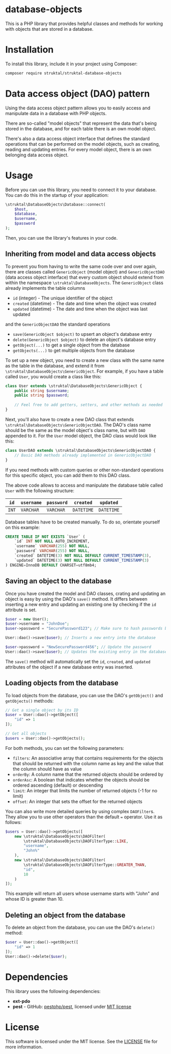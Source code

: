 # database-objects

This is a PHP library that provides helpful classes and methods for working with objects that are stored in a database.

# Installation

To install this library, include it in your project using Composer:

```bash
composer require struktal/struktal-database-objects
```

# Data access object (DAO) pattern

Using the data access object pattern allows you to easily access and manipulate data in a database with PHP objects.

There are so-called "model objects" that represent the data that's being stored in the database, and for each table there is an own model object.

There's also a data access object interface that defines the standard operations that can be performed on the model objects, such as creating, reading and updating entries.
For every model object, there is an own belonging data access object.

# Usage

Before you can use this library, you need to connect it to your database.
You can do this in the startup of your application:

```php
\struktal\DatabaseObjects\Database::connect(
    $host,
    $database,
    $username,
    $password
);
```

Then, you can use the library's features in your code.

## Inheriting from model and data access objects

To prevent you from having to write the same code over and over again, there are classes called `GenericObject` (model object) and `GenericObjectDAO` (data access object interface) that every custom object should extend from within the namespace `\struktal\DatabaseObjects`. The `GenericObject` class already implements the table columns

- `id` (integer) - The unique identifier of the object
- `created` (datetime) - The date and time when the object was created
- `updated` (datetime) - The date and time when the object was last updated

and the `GenericObjectDAO` the standard operations

- `save(GenericObject $object)` to upsert an object's database entry
- `delete(GenericObject $object)` to delete an object's database entry
- `getObject(...)` to get a single object from the database
- `getObjects(...)` to get multiple objects from the database

To set up a new object, you need to create a new class with the same name as the table in the database, and extend it from `\struktal\DatabaseObjects\GenericObject`.
For example, if you have a table called `User`, you would create a class like this:

```php
class User extends \struktal\DatabaseObjects\GenericObject {
    public string $username;
    public string $password;
    
    // Feel free to add getters, setters, and other methods as needed
}
```

Next, you'll also have to create a new DAO class that extends `\struktal\DatabaseObjects\GenericObjectDAO`.
The DAO's class name should be the same as the model object's class name, but with `DAO` appended to it.
For the `User` model object, the DAO class would look like this:

```php
class UserDAO extends \struktal\DatabaseObjects\GenericObjectDAO {
    // Basic DAO methods already implemented in GenericObjectDAO
}
```

If you need methods with custom queries or other non-standard operations for this specific object, you can add them to this DAO class.

The above code allows to access and manipulate the database table called `User` with the following structure:

| `id`  | `username` | `password` | `created`  | `updated`  |
|-------|------------|------------|------------|------------|
| `INT` | `VARCHAR`  | `VARCHAR`  | `DATETIME` | `DATETIME` |

Database tables have to be created manually.
To do so, orientate yourself on this example:

```sql
CREATE TABLE IF NOT EXISTS `User` (
    `id` INT NOT NULL AUTO_INCREMENT,
    `username` VARCHAR(255) NOT NULL,
    `password` VARCHAR(255) NOT NULL,
    `created` DATETIME(3) NOT NULL DEFAULT CURRENT_TIMESTAMP(3),
    `updated` DATETIME(3) NOT NULL DEFAULT CURRENT_TIMESTAMP(3)
) ENGINE=InnoDB DEFAULT CHARSET=utf8mb4;
```

## Saving an object to the database

Once you have created the model and DAO classes, crating and updating an object is easy by using the DAO's `save()` method.
It differs between inserting a new entry and updating an existing one by checking if the `id` attribute is set.

```php
$user = new User();
$user->username = "JohnDoe";
$user->password = "SecurePassword123"; // Make sure to hash passwords before saving them!

User::dao()->save($user); // Inserts a new entry into the database

$user->password = "NewSecurePassword456"; // Update the password
User::dao()->save($user); // Updates the existing entry in the database
```

The `save()` method will automatically set the `id`, `created`, and `updated` attributes of the object if a new database entry was inserted.

## Loading objects from the database

To load objects from the database, you can use the DAO's `getObject()` and `getObjects()` methods:

```php
// Get a single object by its ID
$user = User::dao()->getObject([
    "id" => 1
]);

// Get all objects
$users = User::dao()->getObjects();
```

For both methods, you can set the following parameters:

- `filters`: An associative array that contains requirements for the objects that should be returned with the column name as key and the value that the column should have as value
- `orderBy`: A column name that the returned objects should be ordered by
- `orderAsc`: A boolean that indicates whether the objects should be ordered ascending (default) or descending
- `limit`: An integer that limits the number of returned objects (-1 for no limit)
- `offset`: An integer that sets the offset for the returned objects

You can also write more detailed queries by using complex `DAOFilter`s.
They allow you to use other operators than the default `=` operator.
Use it as follows:

```php
$users = User::dao()->getObjects([
    new \struktal\DatabaseObjects\DAOFilter(
        \struktal\DatabaseObjects\DAOFilterType::LIKE,
        "username",
        "John%"
    ),
    new \struktal\DatabaseObjects\DAOFilter(
        \struktal\DatabaseObjects\DAOFilterType::GREATER_THAN,
        "id",
        10
    )
]);
```

This example will return all users whose username starts with "John" and whose ID is greater than 10.

## Deleting an object from the database

To delete an object from the database, you can use the DAO's `delete()` method:

```php
$user = User::dao()->getObject([
    "id" => 1
]);
User::dao()->delete($user);
```

# Dependencies

This library uses the following dependencies:

- **ext-pdo**
- **pest** - GitHub: [pestphp/pest](https://github.com/pestphp/pest), licensed under [MIT license](https://github.com/pestphp/pest/blob/3.x/LICENSE.md)

# License

This software is licensed under the MIT license.
See the [LICENSE](LICENSE) file for more information.
